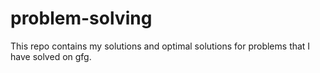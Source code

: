 # problem-solving
This repo contains my solutions and optimal solutions for problems that I have solved on gfg. 
